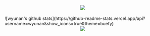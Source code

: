 <h1 align="center"> <a href="https://github.com/wyunan"> <img src="https://readme-typing-svg.herokuapp.com/?lines=路边飘的垃圾袋装着没人要的风~&center=true&size=27"> </a> </h1>
![wyunan's github stats](https://github-readme-stats.vercel.app/api?username=wyunan&show_icons=true&theme=buefy)

<div align="center"> <img src="https://activity-graph.herokuapp.com/graph?username=wyunan&theme=xcode" /> </div>
